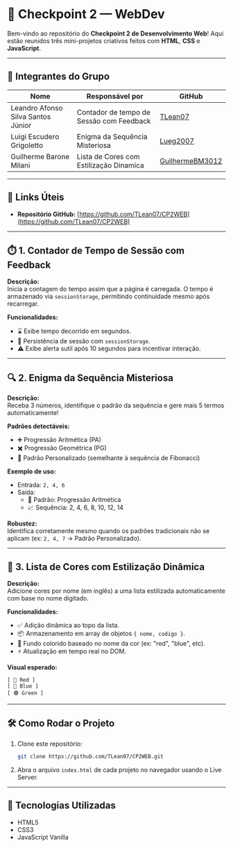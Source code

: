 # 🚀 Checkpoint 2 — WebDev

Bem-vindo ao repositório do **Checkpoint 2 de Desenvolvimento Web**! Aqui estão reunidos três mini-projetos criativos feitos com **HTML**, **CSS** e **JavaScript**.

---

## 👥 Integrantes do Grupo

| Nome                               | Responsável por | GitHub                                                |
| ---------------------------------- | ------------------ | ----------------------------------------------------- |
| Leandro Afonso Silva Santos Júnior | Contador de tempo de Sessão com Feedback     | [TLean07](https://github.com/TLean07)                 |
| Luigi Escudero Grigoletto          | Enigma da Sequência Misteriosa | [Lueg2007](https://github.com/Lueg2007)               |
| Guilherme Barone Milani            | Lista de Cores com Estilização Dinamica | [GuilhermeBM3012](https://github.com/GuilhermeBM3012) |

---

## 🔗 Links Úteis

* **Repositório GitHub:** [https://github.com/TLean07/CP2WEB](https://github.com/TLean07/CP2WEB)

---

## ⏱️ 1. Contador de Tempo de Sessão com Feedback

**Descrição:**  
Inicia a contagem do tempo assim que a página é carregada. O tempo é armazenado via `sessionStorage`, permitindo continuidade mesmo após recarregar.

**Funcionalidades:**
- ⌛ Exibe tempo decorrido em segundos.
- 🔁 Persistência de sessão com `sessionStorage`.
- ⚠️ Exibe alerta sutil após 10 segundos para incentivar interação.

---

## 🔍 2. Enigma da Sequência Misteriosa

**Descrição:**  
Receba 3 números, identifique o padrão da sequência e gere mais 5 termos automaticamente!

**Padrões detectáveis:**
- ➕ Progressão Aritmética (PA)
- ✖️ Progressão Geométrica (PG)
- 🔄 Padrão Personalizado (semelhante à sequência de Fibonacci)

**Exemplo de uso:**
- Entrada: `2, 4, 6`
- Saída:  
  - 🧠 Padrão: Progressão Aritmética  
  - 📈 Sequência: 2, 4, 6, 8, 10, 12, 14

**Robustez:**  
Identifica corretamente mesmo quando os padrões tradicionais não se aplicam (ex: `2, 4, 7` → Padrão Personalizado).

---

## 🎨 3. Lista de Cores com Estilização Dinâmica

**Descrição:**  
Adicione cores por nome (em inglês) a uma lista estilizada automaticamente com base no nome digitado.

**Funcionalidades:**
- ✅ Adição dinâmica ao topo da lista.
- 📦 Armazenamento em array de objetos `{ nome, codigo }`.
- 🎨 Fundo colorido baseado no nome da cor (ex: "red", "blue", etc).
- ⚡ Atualização em tempo real no DOM.

**Visual esperado:**
```
[ 🔴 Red ]
[ 🔵 Blue ]
[ 🟢 Green ]
```

---

## 🛠️ Como Rodar o Projeto

1. Clone este repositório:
   ```bash
   git clone https://github.com/TLean07/CP2WEB.git
   ```
2. Abra o arquivo `index.html` de cada projeto no navegador usando o Live Server.

---

## 🧰 Tecnologias Utilizadas

- HTML5
- CSS3
- JavaScript Vanilla